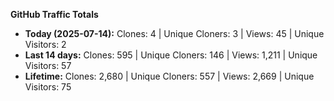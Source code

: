 
**GitHub Traffic Totals**

- **Today (2025-07-14):** Clones: 4 | Unique Cloners: 3 | Views: 45 | Unique Visitors: 2
- **Last 14 days:** Clones: 595 | Unique Cloners: 146 | Views: 1,211 | Unique Visitors: 57
- **Lifetime:** Clones: 2,680 | Unique Cloners: 557 | Views: 2,669 | Unique Visitors: 75
